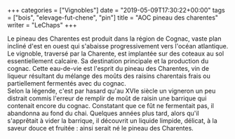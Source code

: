 +++
categories = ["Vignobles"]
date = "2019-05-09T17:30:22+00:00"
tags = ["bois", "elevage-fut-chene", "pin"] 
title = "AOC pineau des charentes"
writer = "LeChaps"
+++

Le pineau des Charentes est produit dans la région de Cognac, vaste plan incliné d'est en ouest qui s'abaisse progressivement vers l'océan atlantique. Le vignoble, traversé par la Charente, est implantée sur des coteaux au sol essentiellement calcaire. Sa destination principale et la production du cognac. Cette eau-de-vie est l'esprit du pineau des Charentes, vin de liqueur résultant du mélange des moûts des raisins charentais frais ou partiellement fermentés avec du cognac.  
Selon la légende, c'est par hasard qu'au XVIe siècle un vigneron un peu distrait commis l'erreur de remplir de moût de raisin une barrique qui contenait encore du cognac. Constatant que ce fût ne fermentait pas, il abandonna au fond du chai. Quelques années plus tard, alors qu'il s'apprêtait à vider la barrique, il découvrit un liquide limpide, délicat, à la saveur douce et fruitée : ainsi serait né le pineau des Charentes.

